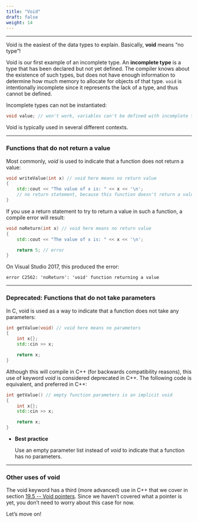 ```yaml
---
title: "Void" 
draft: false
weight: 14
---
```


---

Void is the easiest of the data types to explain. Basically, **void** means “no type”!

Void is our first example of an incomplete type. An **incomplete type** is a type that has been declared but not yet defined. The compiler knows about the existence of such types, but does not have enough information to determine how much memory to allocate for objects of that type. `void` is intentionally incomplete since it represents the lack of a type, and thus cannot be defined.

Incomplete types can not be instantiated:

```cpp
void value; // won't work, variables can't be defined with incomplete type void
```

Void is typically used in several different contexts.

---

### Functions that do not return a value

Most commonly, _void_ is used to indicate that a function does not return a value:

```cpp
void writeValue(int x) // void here means no return value
{
    std::cout << "The value of x is: " << x << '\n';
    // no return statement, because this function doesn't return a value
}
```

If you use a return statement to try to return a value in such a function, a compile error will result:

```cpp
void noReturn(int x) // void here means no return value
{
    std::cout << "The value of x is: " << x << '\n';

    return 5; // error
}
```

On Visual Studio 2017, this produced the error:

```
error C2562: 'noReturn': 'void' function returning a value

```

---

### Deprecated: Functions that do not take parameters

In C, void is used as a way to indicate that a function does not take any parameters:

```cpp
int getValue(void) // void here means no parameters
{
    int x{};
    std::cin >> x;

    return x;
}
```

Although this will compile in C++ (for backwards compatibility reasons), this use of keyword _void_ is considered deprecated in C++. The following code is equivalent, and preferred in C++:

```cpp
int getValue() // empty function parameters is an implicit void
{
    int x{};
    std::cin >> x;

    return x;
}
```

- **Best practice**

    Use an empty parameter list instead of _void_ to indicate that a function has no parameters.

---

### Other uses of void

The void keyword has a third (more advanced) use in C++ that we cover in section [19.5 -- Void pointers](https://www.learncpp.com/cpp-tutorial/void-pointers/). Since we haven’t covered what a pointer is yet, you don’t need to worry about this case for now.

Let’s move on!